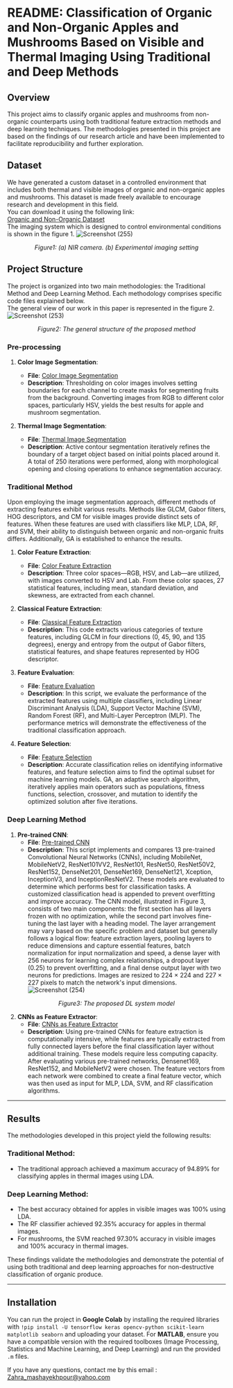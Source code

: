 # README: Classification of Organic and Non-Organic Apples and Mushrooms Based on Visible and Thermal Imaging Using Traditional and Deep Methods   

## Overview  
This project aims to classify organic apples and mushrooms from non-organic counterparts using both traditional feature extraction methods and deep learning techniques. The methodologies presented in this project are based on the findings of our research article and have been implemented to facilitate reproducibility and further exploration.  

## Dataset  
We have generated a custom dataset in a controlled environment that includes both thermal and visible images of organic and non-organic apples and mushrooms. This dataset is made freely available to encourage research and development in this field.  
You can download it using the following link:  
[Organic and Non-Organic Dataset](https://data.mendeley.com/datasets/pwzk7dj5wf/1)  
The imaging system which is designed to control environmental conditions is shown in the figure 1. 
![Screenshot (255)](https://github.com/user-attachments/assets/c125ec4f-a90e-4b4a-8a64-f0613fd14a9c)  

<p align="center">  
    <em> Figure1: (a) NIR camera. (b) Experimental imaging setting</em>  
</p>  

## Project Structure  
The project is organized into two main methodologies: the Traditional Method and Deep Learning Method. Each methodology comprises specific code files explained below.  
The general view of our work in this paper is represented in the figure 2.  
![Screenshot (253)](https://github.com/user-attachments/assets/9520e98d-21ba-4740-b880-182a95f5bed1)  
<p align="center">  
    <em> Figure2: The general structure of the proposed method</em>  
</p>  

### Pre-processing  
1. **Color Image Segmentation**:  
   - **File**: [Color Image Segmentation](https://github.com/Zahramashayekhpour/organic-and-nonorganic-fruits-classification-based-on-traditional-machine-learning-and-deep-learning/blob/master/Color%20Image%20Segmentation%20(HSV%20color%20space).m)  
   - **Description**: Thresholding on color images involves setting boundaries for each channel to create masks for segmenting fruits from the background. Converting images from RGB to different color spaces, particularly HSV, yields the best results for apple and mushroom segmentation.  

2. **Thermal Image Segmentation**:  
   - **File**: [Thermal Image Segmentation](https://github.com/Zahramashayekhpour/organic-and-nonorganic-fruits-classification-based-on-traditional-machine-learning-and-deep-learning/blob/master/Thermal%20Image%20Segmentation%20(Active%20Contour).m) 
   - **Description**: Active contour segmentation iteratively refines the boundary of a target object based on initial points placed around it. A total of 250 iterations were performed, along with morphological opening and closing operations to enhance segmentation accuracy.  

### Traditional Method  
Upon employing the image segmentation approach, different methods of extracting features exhibit various results. Methods like GLCM, Gabor filters, HOG descriptors, and CM for visible images provide distinct sets of features. When these features are used with classifiers like MLP, LDA, RF, and SVM, their ability to distinguish between organic and non-organic fruits differs. Additionally, GA is established to enhance the results.  

1. **Color Feature Extraction**:  
   - **File**: [Color Feature Extraction](https://github.com/Zahramashayekhpour/organic-and-nonorganic-fruits-classification-based-on-traditional-machine-learning-and-deep-learning/blob/master/Color_Image_Feature.ipynb)  
   - **Description**: Three color spaces—RGB, HSV, and Lab—are utilized, with images converted to HSV and Lab. From these color spaces, 27 statistical features, including mean, standard deviation, and skewness, are extracted from each channel.   

2. **Classical Feature Extraction**:  
   - **File**: [Classical Feature Extraction](https://github.com/Zahramashayekhpour/organic-and-nonorganic-fruits-classification-based-on-traditional-machine-learning-and-deep-learning/blob/master/Classical_Feature_Extraction.ipynb)
   - **Description**: This code extracts various categories of texture features, including GLCM in four directions (0, 45, 90, and 135 degrees), energy and entropy from the output of Gabor filters, statistical features, and shape features represented by HOG descriptor.  

3. **Feature Evaluation**:  
   - **File**: [Feature Evaluation](https://github.com/Zahramashayekhpour/organic-and-nonorganic-fruits-classification-based-on-traditional-machine-learning-and-deep-learning/blob/master/Evaluation_the_Features.ipynb)
   - **Description**: In this script, we evaluate the performance of the extracted features using multiple classifiers, including Linear Discriminant Analysis (LDA), Support Vector Machine (SVM), Random Forest (RF), and Multi-Layer Perceptron (MLP). The performance metrics will demonstrate the effectiveness of the traditional classification approach.  

4. **Feature Selection**:  
   - **File**: [Feature Selection](https://github.com/Zahramashayekhpour/organic-and-nonorganic-fruits-classification-based-on-traditional-machine-learning-and-deep-learning/blob/master/Genetic_Algorithm.ipynb)  
   - **Description**: Accurate classification relies on identifying informative features, and feature selection aims to find the optimal subset for machine learning models. GA, an adaptive search algorithm, iteratively applies main operators such as populations, fitness functions, selection, crossover, and mutation to identify the optimized solution after five iterations.  

### Deep Learning Method  

1. **Pre-trained CNN**:  
   - **File**: [Pre-trained CNN](https://github.com/Zahramashayekhpour/organic-and-nonorganic-fruits-classification-based-on-traditional-machine-learning-and-deep-learning/blob/master/Pre-trained%20CNNs%20.ipynb) 
   - **Description**: This script implements and compares 13 pre-trained Convolutional Neural Networks (CNNs), including MobileNet, MobileNetV2, ResNet101VV2, ResNet101, ResNet50, ResNet50V2, ResNet152, DenseNet201, DenseNet169, DenseNet121, Xception, InceptionV3, and InceptionResNetV2. These models are evaluated to determine which performs best for classification tasks. A customized classification head is appended to prevent overfitting and improve accuracy. The CNN model, illustrated in Figure 3, consists of two main components: the first section has all layers frozen with no optimization, while the second part involves fine-tuning the last layer with a heading model. The layer arrangement may vary based on the specific problem and dataset but generally follows a logical flow: feature extraction layers, pooling layers to reduce dimensions and capture essential features, batch normalization for input normalization and speed, a dense layer with 256 neurons for learning complex relationships, a dropout layer (0.25) to prevent overfitting, and a final dense output layer with two neurons for predictions. Images are resized to 224 × 224 and 227 × 227 pixels to match the network's input dimensions.   
![Screenshot (254)](https://github.com/user-attachments/assets/6e829dfe-54bd-41b7-82bb-8c1996754560)  
<p align="center">  
    <em> Figure3: The proposed DL system model</em>  
</p>  

2. **CNNs as Feature Extractor**:  
   - **File**: [CNNs as Feature Extractor](https://github.com/Zahramashayekhpour/organic-and-nonorganic-fruits-classification-based-on-traditional-machine-learning-and-deep-learning/blob/master/CNNs_as_Feature_Extractors.ipynb) 
   - **Description**: Using pre-trained CNNs for feature extraction is computationally intensive, while features are typically extracted from fully connected layers before the final classification layer without additional training. These models require less computing capacity. After evaluating various pre-trained networks, Densenet169, ResNet152, and MobileNetV2 were chosen. The feature vectors from each network were combined to create a final feature vector, which was then used as input for MLP, LDA, SVM, and RF classification algorithms.  

---  

## Results  
The methodologies developed in this project yield the following results:  

### Traditional Method:  
- The traditional approach achieved a maximum accuracy of 94.89% for classifying apples in thermal images using LDA.  

### Deep Learning Method:  
- The best accuracy obtained for apples in visible images was 100% using LDA.  
- The RF classifier achieved 92.35% accuracy for apples in thermal images.  
- For mushrooms, the SVM reached 97.30% accuracy in visible images and 100% accuracy in thermal images.  

These findings validate the methodologies and demonstrate the potential of using both traditional and deep learning approaches for non-destructive classification of organic produce.  

---  
  
## Installation  

You can run the project in **Google Colab** by installing the required libraries with `!pip install -U tensorflow keras opencv-python scikit-learn matplotlib seaborn` and uploading your dataset.
For **MATLAB**, ensure you have a compatible version with the required toolboxes (Image Processing, Statistics and Machine Learning, and Deep Learning) and run the provided `.m` files.

If you have any questions, contact me by this email : Zahra_mashayekhpour@yahoo.com
